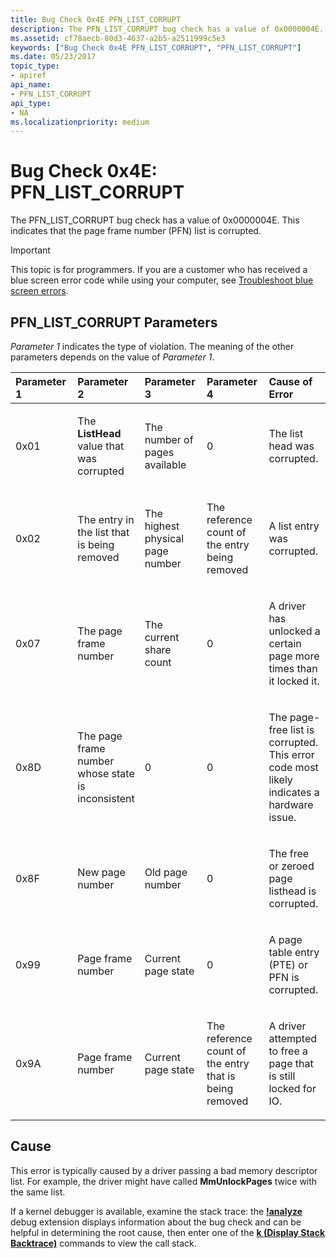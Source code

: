 ```yaml
---
title: Bug Check 0x4E PFN_LIST_CORRUPT
description: The PFN_LIST_CORRUPT bug check has a value of 0x0000004E. This indicates that the page frame number (PFN) list is corrupted.
ms.assetid: cf78aecb-80d3-4637-a2b5-a2511999c5e3
keywords: ["Bug Check 0x4E PFN_LIST_CORRUPT", "PFN_LIST_CORRUPT"]
ms.date: 05/23/2017
topic_type:
- apiref
api_name:
- PFN_LIST_CORRUPT
api_type:
- NA
ms.localizationpriority: medium
---
```


# Bug Check 0x4E: PFN\_LIST\_CORRUPT


The PFN\_LIST\_CORRUPT bug check has a value of 0x0000004E. This indicates that the page frame number (PFN) list is corrupted.

> [!IMPORTANT]
> This topic is for programmers. If you are a customer who has received a blue screen error code while using your computer, see [Troubleshoot blue screen errors](https://windows.microsoft.com/windows-10/troubleshoot-blue-screen-errors).


## PFN\_LIST\_CORRUPT Parameters


*Parameter 1* indicates the type of violation. The meaning of the other parameters depends on the value of *Parameter 1*.

<table>
<colgroup>
<col width="20%" />
<col width="20%" />
<col width="20%" />
<col width="20%" />
<col width="20%" />
</colgroup>
<thead>
<tr class="header">
<th align="left">Parameter 1</th>
<th align="left">Parameter 2</th>
<th align="left">Parameter 3</th>
<th align="left">Parameter 4</th>
<th align="left">Cause of Error</th>
</tr>
</thead>
<tbody>
<tr class="odd">
<td align="left"><p>0x01</p></td>
<td align="left"><p>The <strong>ListHead</strong> value that was corrupted</p></td>
<td align="left"><p>The number of pages available</p></td>
<td align="left"><p>0</p></td>
<td align="left"><p>The list head was corrupted.</p></td>
</tr>
<tr class="even">
<td align="left"><p>0x02</p></td>
<td align="left"><p>The entry in the list that is being removed</p></td>
<td align="left"><p>The highest physical page number</p></td>
<td align="left"><p>The reference count of the entry being removed</p></td>
<td align="left"><p>A list entry was corrupted.</p></td>
</tr>
<tr class="odd">
<td align="left"><p>0x07</p></td>
<td align="left"><p>The page frame number</p></td>
<td align="left"><p>The current share count</p></td>
<td align="left"><p>0</p></td>
<td align="left"><p>A driver has unlocked a certain page more times than it locked it.</p></td>
</tr>
<tr class="even">
<td align="left"><p>0x8D</p></td>
<td align="left"><p>The page frame number whose state is inconsistent</p></td>
<td align="left"><p>0</p></td>
<td align="left"><p>0</p></td>
<td align="left"><p>The page-free list is corrupted. This error code most likely indicates a hardware issue.</p></td>
</tr>
<tr class="odd">
<td align="left"><p>0x8F</p></td>
<td align="left"><p>New page number</p></td>
<td align="left"><p>Old page number</p></td>
<td align="left"><p>0</p></td>
<td align="left"><p>The free or zeroed page listhead is corrupted.</p></td>
</tr>
<tr class="even">
<td align="left"><p>0x99</p></td>
<td align="left"><p>Page frame number</p></td>
<td align="left"><p>Current page state</p></td>
<td align="left"><p>0</p></td>
<td align="left"><p>A page table entry (PTE) or PFN is corrupted.</p></td>
</tr>
<tr class="odd">
<td align="left"><p>0x9A</p></td>
<td align="left"><p>Page frame number</p></td>
<td align="left"><p>Current page state</p></td>
<td align="left"><p>The reference count of the entry that is being removed</p></td>
<td align="left"><p>A driver attempted to free a page that is still locked for IO.</p></td>
</tr>
</tbody>
</table>

 

Cause
-----

This error is typically caused by a driver passing a bad memory descriptor list. For example, the driver might have called **MmUnlockPages** twice with the same list.

If a kernel debugger is available, examine the stack trace: the [**!analyze**](https://docs.microsoft.com/windows-hardware/drivers/debugger/-analyze) debug extension displays information about the bug check and can be helpful in determining the root cause, then enter one of the [**k (Display Stack Backtrace)**](https://docs.microsoft.com/windows-hardware/drivers/debugger/k--kb--kc--kd--kp--kp--kv--display-stack-backtrace-) commands to view the call stack.

 

 




